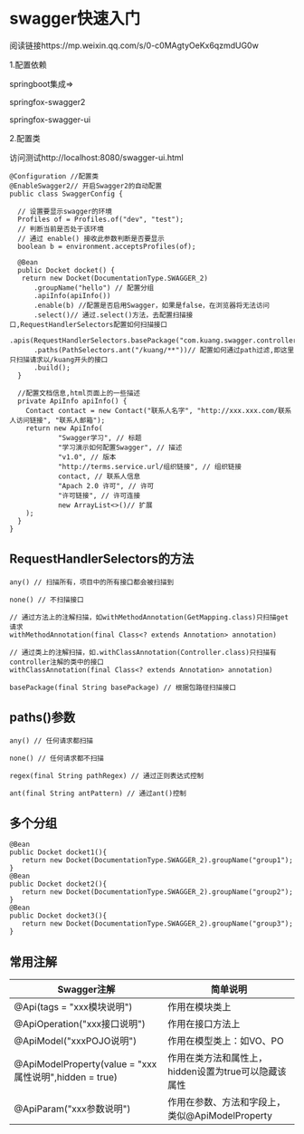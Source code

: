 # swagger快速入门

阅读链接https://mp.weixin.qq.com/s/0-c0MAgtyOeKx6qzmdUG0w

1.配置依赖

springboot集成=>

  springfox-swagger2

  springfox-swagger-ui

2.配置类

访问测试http://localhost:8080/swagger-ui.html

```
@Configuration //配置类
@EnableSwagger2// 开启Swagger2的自动配置
public class SwaggerConfig {

  // 设置要显示swagger的环境
  Profiles of = Profiles.of("dev", "test");
  // 判断当前是否处于该环境
  // 通过 enable() 接收此参数判断是否要显示
  boolean b = environment.acceptsProfiles(of);

  @Bean
  public Docket docket() {
   return new Docket(DocumentationType.SWAGGER_2)
      .groupName("hello") // 配置分组
      .apiInfo(apiInfo())
      .enable(b) //配置是否启用Swagger，如果是false，在浏览器将无法访问
      .select()// 通过.select()方法，去配置扫描接口,RequestHandlerSelectors配置如何扫描接口
      .apis(RequestHandlerSelectors.basePackage("com.kuang.swagger.controller"))
      .paths(PathSelectors.ant("/kuang/**"))// 配置如何通过path过滤,即这里只扫描请求以/kuang开头的接口
      .build();
  }

  //配置文档信息,html页面上的一些描述
  private ApiInfo apiInfo() {
    Contact contact = new Contact("联系人名字", "http://xxx.xxx.com/联系人访问链接", "联系人邮箱");
    return new ApiInfo(
            "Swagger学习", // 标题
            "学习演示如何配置Swagger", // 描述
            "v1.0", // 版本
            "http://terms.service.url/组织链接", // 组织链接
            contact, // 联系人信息
            "Apach 2.0 许可", // 许可
            "许可链接", // 许可连接
            new ArrayList<>()// 扩展
    );
  }
}

```
## RequestHandlerSelectors的方法
```
any() // 扫描所有，项目中的所有接口都会被扫描到

none() // 不扫描接口

// 通过方法上的注解扫描，如withMethodAnnotation(GetMapping.class)只扫描get请求
withMethodAnnotation(final Class<? extends Annotation> annotation)

// 通过类上的注解扫描，如.withClassAnnotation(Controller.class)只扫描有controller注解的类中的接口
withClassAnnotation(final Class<? extends Annotation> annotation)

basePackage(final String basePackage) // 根据包路径扫描接口
```
## paths()参数
```
any() // 任何请求都扫描

none() // 任何请求都不扫描

regex(final String pathRegex) // 通过正则表达式控制

ant(final String antPattern) // 通过ant()控制

```
## 多个分组
```
@Bean
public Docket docket1(){
   return new Docket(DocumentationType.SWAGGER_2).groupName("group1");
}
@Bean
public Docket docket2(){
   return new Docket(DocumentationType.SWAGGER_2).groupName("group2");
}
@Bean
public Docket docket3(){
   return new Docket(DocumentationType.SWAGGER_2).groupName("group3");
}
```
## 常用注解
| Swagger注解 | 简单说明 |
| ----------- | ------- |
| @Api(tags = "xxx模块说明") | 作用在模块类上 |
| @ApiOperation("xxx接口说明") | 作用在接口方法上 |
|@ApiModel("xxxPOJO说明")|作用在模型类上：如VO、PO|
|@ApiModelProperty(value = "xxx属性说明",hidden = true)|作用在类方法和属性上，hidden设置为true可以隐藏该属性|
|@ApiParam("xxx参数说明")|作用在参数、方法和字段上，类似@ApiModelProperty|
